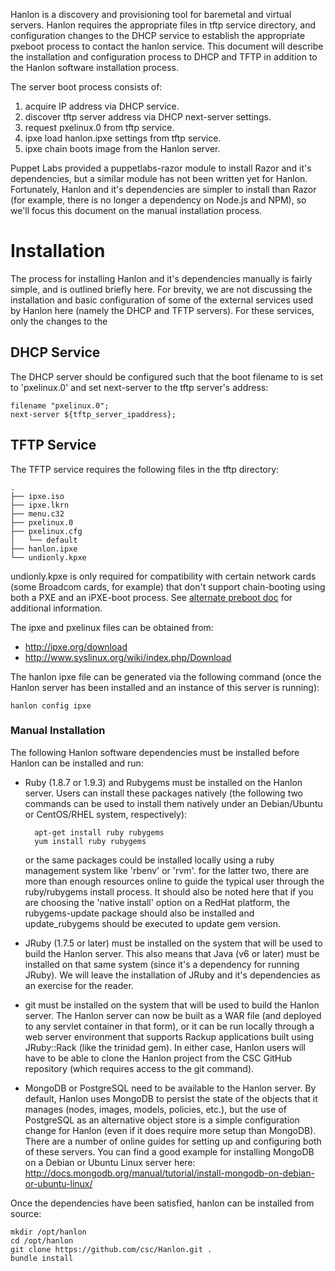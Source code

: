 Hanlon is a discovery and provisioning tool for baremetal and virtual servers. Hanlon requires the appropriate files in tftp service directory, and configuration changes to the DHCP service to establish the appropriate pxeboot process to contact the hanlon service. This document will describe the installation and configuration process to DHCP and TFTP in addition to the Hanlon software installation process.

The server boot process consists of:

1. acquire IP address via DHCP service.
2. discover tftp server address via DHCP next-server settings.
3. request pxelinux.0 from tftp service.
4. ipxe load hanlon.ipxe settings from tftp service.
5. ipxe chain boots image from the Hanlon server.

Puppet Labs provided a puppetlabs-razor module to install Razor and it's dependencies, but a similar module has not been written yet for Hanlon. Fortunately, Hanlon and it's dependencies are simpler to install than Razor (for example, there is no longer a dependency on Node.js and NPM), so we'll focus this document on the manual installation process.

# Installation

The process for installing Hanlon and it's dependencies manually is fairly simple, and is outlined briefly here. For brevity, we are not discussing the installation and basic configuration of some of the external services used by Hanlon here (namely the DHCP and TFTP servers). For these services, only the changes to the 

## DHCP Service

The DHCP server should be configured such that the boot filename to is set to 'pxelinux.0' and set next-server to the tftp server's address:

    filename "pxelinux.0";
    next-server ${tftp_server_ipaddress};

## TFTP Service

The TFTP service requires the following files in the tftp directory:

    .
    ├── ipxe.iso
    ├── ipxe.lkrn
    ├── menu.c32
    ├── pxelinux.0
    ├── pxelinux.cfg
    │   └── default
    ├── hanlon.ipxe
    └── undionly.kpxe

undionly.kpxe is only required for compatibility with certain network cards (some Broadcom cards, for example) that don't support chain-booting using both a PXE and an iPXE-boot process. See [alternate preboot doc](https://github.com/puppetlabs/Hanlon/wiki/Alternate-Pre-boot-Options-for-Compatibility) for additional information.

The ipxe and pxelinux files can be obtained from:

* http://ipxe.org/download
* http://www.syslinux.org/wiki/index.php/Download

The hanlon ipxe file can be generated via the following command (once the Hanlon server has been installed and an instance of this server is running):

    hanlon config ipxe

### Manual Installation

The following Hanlon software dependencies must be installed before Hanlon can be installed and run:

* Ruby (1.8.7 or 1.9.3) and Rubygems must be installed on the Hanlon server. Users can install these packages natively (the following two commands can be used to install them natively under an Debian/Ubuntu or CentOS/RHEL system, respectively):

        apt-get install ruby rubygems
        yum install ruby rubygems

    or the same packages could be installed locally using a ruby management system like 'rbenv' or 'rvm'. for the latter two, there are more than enough resources online to guide the typical user through the ruby/rubygems install process. It should also be noted here that if you are choosing the 'native install' option on a RedHat platform, the  rubygems-update package should also be installed and update_rubygems should be executed to update gem version.
* JRuby (1.7.5 or later) must be installed on the system that will be used to build the Hanlon server. This also means that Java (v6 or later) must be installed on that same system (since it's a dependency for running JRuby). We will leave the installation of JRuby and it's dependencies as an exercise for the reader.
* git must be installed on the system that will be used to build the Hanlon server. The Hanlon server can now be built as a WAR file (and deployed to any servlet container in that form), or it can be run locally through a web server environment that supports Rackup applications built using JRuby::Rack (like the trinidad gem). In either case, Hanlon users will have to be able to clone the Hanlon project from the CSC GitHub repository (which requires access to the git command).
* MongoDB or PostgreSQL need to be available to the Hanlon server. By default, Hanlon uses MongoDB to persist the state of the objects that it manages (nodes, images, models, policies, etc.), but the use of PostgreSQL as an alternative object store is a simple configuration change for Hanlon (even if it does require more setup than MongoDB). There are a number of online guides for setting up and configuring both of these servers. You can find a good example for installing MongoDB on a Debian or Ubuntu Linux server here: http://docs.mongodb.org/manual/tutorial/install-mongodb-on-debian-or-ubuntu-linux/

Once the dependencies have been satisfied, hanlon can be installed from source:

    mkdir /opt/hanlon
    cd /opt/hanlon
    git clone https://github.com/csc/Hanlon.git .
    bundle install
